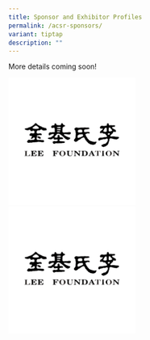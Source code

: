 ```yaml
---
title: Sponsor and Exhibitor Profiles
permalink: /acsr-sponsors/
variant: tiptap
description: ""
---
```

<p>More details coming soon!</p>
<p></p>
<div class="isomer-image-wrapper">
<img style="width: 50%;" height="auto" width="100%" alt="" src="/images/ASCR Sponsors/LeeFoundation.png">
</div>
<div class="isomer-image-wrapper">
<img style="width: 50%;" height="auto" width="100%" alt="" src="/images/ASCR Sponsors/LeeFoundation.png">
</div>
<p></p>